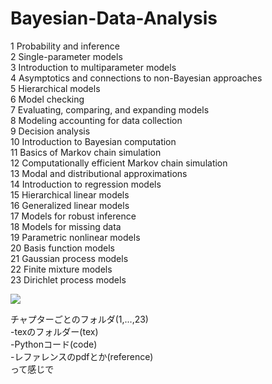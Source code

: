 # Bayesian-Data-Analysis

1  Probability and inference<br>
2  Single-parameter models<br>
3  Introduction to multiparameter models<br>
4  Asymptotics and connections to non-Bayesian approaches<br>
5  Hierarchical models<br>
6  Model checking<br>
7  Evaluating, comparing, and expanding models<br>
8  Modeling accounting for data collection<br>
9  Decision analysis<br>
10 Introduction to Bayesian computation<br>
11 Basics of Markov chain simulation<br>
12 Computationally efficient Markov chain simulation<br>
13 Modal and distributional approximations<br>
14 Introduction to regression models<br>
15 Hierarchical linear models<br>
16 Generalized linear models<br>
17 Models for robust inference<br>
18 Models for missing data<br>
19 Parametric nonlinear models<br>
20 Basis function models<br>
21 Gaussian process models<br>
22 Finite mixture models<br>
23 Dirichlet process models<br>

<img src="https://images-na.ssl-images-amazon.com/images/I/51X9jo470bL._SX325_BO1,204,203,200_.jpg">

チャプターごとのフォルダ(1,...,23)<br>
-texのフォルダー(tex)<br>
-Pythonコード(code)<br>
-レファレンスのpdfとか(reference)<br>
って感じで